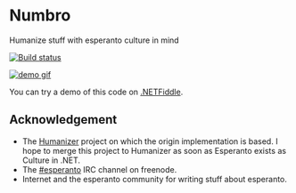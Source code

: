 # Numbro

Humanize stuff with esperanto culture in mind

[![Build status](https://ci.appveyor.com/api/projects/status/nn6diwe9ip404g5h?svg=true)](https://ci.appveyor.com/project/aloisdg/numbro)

[![demo gif](https://j.gifs.com/ERm0RW.gif)](https://www.youtube.com/watch?v=6hu93nFedms)

You can try a demo of this code on [.NETFiddle](https://dotnetfiddle.net/7503Yh).

## Acknowledgement

- The [Humanizer](https://github.com/Humanizr/Humanizer) project on which the origin implementation is based. I hope to merge this project to Humanizer as soon as Esperanto exists as Culture in .NET.
- The [#esperanto](https://webchat.freenode.net/?channels=esperanto) IRC channel on freenode.
- Internet and the esperanto community for writing stuff about esperanto.
